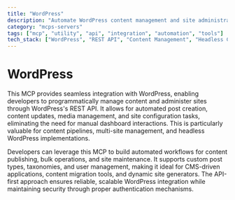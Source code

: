 ```yaml
---
title: "WordPress"
description: "Automate WordPress content management and site administration tasks through API integration without dashboard access."
category: "mcps-servers"
tags: ["mcp", "utility", "api", "integration", "automation", "tools"]
tech_stack: ["WordPress", "REST API", "Content Management", "Headless CMS", "Web Development"]
---
```


# WordPress

This MCP provides seamless integration with WordPress, enabling developers to programmatically manage content and administer sites through WordPress's REST API. It allows for automated post creation, content updates, media management, and site configuration tasks, eliminating the need for manual dashboard interactions. This is particularly valuable for content pipelines, multi-site management, and headless WordPress implementations.

Developers can leverage this MCP to build automated workflows for content publishing, bulk operations, and site maintenance. It supports custom post types, taxonomies, and user management, making it ideal for CMS-driven applications, content migration tools, and dynamic site generators. The API-first approach ensures reliable, scalable WordPress integration while maintaining security through proper authentication mechanisms.
